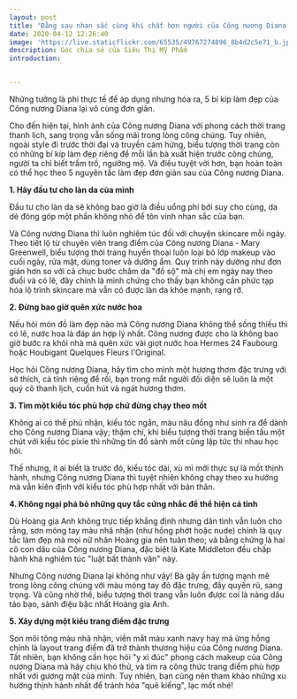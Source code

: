 ```yaml
---
layout: post
title: "Đằng sau nhan sắc cùng khí chất hơn người của Công nương Diana lại là 5 tips làm đẹp đơn giản"
date: 2020-04-12 12:26:40
image: 'https://live.staticflickr.com/65535/49767274896_8b4d2c5e71_b.jpg'
description: Góc chia sẻ của Siêu Thị Mỹ Phẩm
introduction:


---
```



Những tưởng là phi thực tế để áp dụng nhưng hóa ra, 5 bí kíp làm đẹp của Công nương Diana lại vô cùng đơn giản.


Cho đến hiện tại, hình ảnh của Công nương Diana với phong cách thời trang thanh lịch, sang trọng vẫn sống mãi trong lòng công chúng. Tuy nhiên, ngoài style đi trước thời đại và truyền cảm hứng, biểu tượng thời trang còn có những bí kíp làm đẹp riêng để mỗi lần bà xuất hiện trước công chúng, người ta chỉ biết trầm trồ, ngưỡng mộ. Và điều tuyệt vời hơn, bạn hoàn toàn có thể học theo 5 nguyên tắc làm đẹp đơn giản sau của Công nương Diana.

**1. Hãy đầu tư cho làn da của mình**

Đầu tư cho làn da sẽ không bao giờ là điều uổng phí bởi suy cho cùng, da dẻ đóng góp một phần không nhỏ để tôn vinh nhan sắc của bạn.

Và Công nương Diana thì luôn nghiêm túc đối với chuyện skincare mỗi ngày. Theo tiết lộ từ chuyên viên trang điểm của Công nương Diana - Mary Greenwell, biểu tượng thời trang huyền thoại luôn loại bỏ lớp makeup vào cuối ngày, rửa mặt, dùng toner và dưỡng ẩm. Quy trình này dường như đơn giản hơn so với cả chục bước chăm da "đồ sộ" mà chị em ngày nay theo đuổi và có lẽ, đây chính là minh chứng cho thấy bạn không cần phức tạp hóa lộ trình skincare mà vẫn có được làn da khỏe mạnh, rạng rỡ.


**2. Đừng bao giờ quên xức nước hoa**

Nếu hỏi món đồ làm đẹp nào mà Công nương Diana không thể sống thiếu thì có lẽ, nước hoa là đáp án hợp lý nhất. Công nương được cho là không bao giờ bước ra khỏi nhà mà quên xức vài giọt nước hoa Hermes 24 Faubourg hoặc Houbigant Quelques Fleurs l'Original.

Học hỏi Công nương Diana, hãy tìm cho mình một hương thơm đặc trưng với sở thích, cá tính riêng để rồi, bạn trong mắt người đối diện sẽ luôn là một quý cô thanh lịch, cuốn hút và ngát hương thơm.


**3. Tìm một kiểu tóc phù hợp chứ đừng chạy theo mốt**

Không ai có thể phủ nhận, kiểu tóc ngắn, màu nâu đồng như sinh ra để dành cho Công nương Diana vậy; thậm chí, khi biểu tượng thời trang biến tấu một chút với kiểu tóc pixie thì những tín đồ sành mốt cũng lập tức thi nhau học hỏi.

Thế nhưng, ít ai biết là trước đó, kiểu tóc dài, xù mì mới thực sự là mốt thịnh hành, nhưng Công nương Diana thì tuyệt nhiên không chạy theo xu hướng mà vẫn kiên định với kiểu tóc phù hợp nhất với bản thân. 


**4. Không ngại phá bỏ những quy tắc cứng nhắc để thể hiện cá tính**

Dù Hoàng gia Anh không trực tiếp khẳng định nhưng dân tình vẫn luôn cho rằng, sơn móng tay màu nhã nhặn (như hồng phớt hoặc nude) chính là quy tắc làm đẹp mà mọi nữ nhân Hoàng gia nên tuân theo; và bằng chứng là hai cô con dâu của Công nương Diana, đặc biệt là Kate Middleton đều chấp hành khá nghiêm túc "luật bất thành văn" này.

Nhưng Công nương Diana lại không như vậy! Bà gây ấn tượng mạnh mẽ trong lòng công chúng với màu móng tay đỏ đặc trưng, đầy quyến rũ, sang trọng. Và cũng nhờ thế, biểu tượng thời trang vẫn luôn được coi là nàng dâu táo bạo, sành điệu bậc nhất Hoàng gia Anh.


**5. Xây dựng một kiểu trang điểm đặc trưng**

Son môi tông màu nhã nhặn, viền mắt màu xanh navy hay má ửng hồng chính là layout trang điểm đã trở thành thương hiệu của Công nương Diana. Tất nhiên, bạn không cần học hỏi "y xì đúc" phong cách makeup của Công nương Diana mà hãy chịu khó thử, và tìm ra công thức trang điểm phù hợp nhất với gương mặt của mình. Tuy nhiên, bạn cũng nên tham khảo những xu hướng thịnh hành nhất để tránh hóa "quê kiểng", lạc mốt nhé!